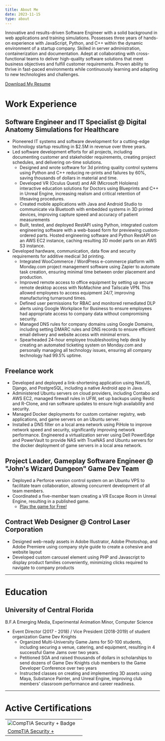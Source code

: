 ```yaml
---
title: About Me
date: 2023-11-15
type: about
---
```


Innovative and results-driven Software Engineer with a solid background in web applications and training simulations.
Possesses three years of hands-on experience with JavaScript, Python, and C++ within the dynamic environment of
a startup company. Skilled in server administration, containerization and documentation. Adept at collaborating with
cross-functional teams to deliver high-quality software solutions that meet business objectives and fulfill customer
requirements. Proven ability to thrive in fast-paced environments while continuously learning and adapting to new
technologies and challenges.

[Download My Resume](/Resume.pdf)

# Work Experience

## Software Engineer and IT Specialist @ Digital Anatomy Simulations for Healthcare

- Pioneered IT systems and software development for a cutting-edge technology startup resulting in $2.5M in revenue over three years.
- Led software development efforts for all projects, including documenting customer and stakeholder requirements, creating project schedules, and delivering on-time solutions.
   - Designed and wrote software for 3d printing quality control systems using Python and C++ reducing re-prints and failures by 60%, saving thousands of dollars in material and time.
   - Developed VR (Oculus Quest) and AR (Microsoft Hololens) interactive education solutions for Doctors using Blueprints and C++ in Unreal Engine,  increasing realism and critical retention of lifesaving procedures.
   - Created mobile applications with Java and Android Studio to communicate via Bluetooth with embedded systems  in 3D printed devices, improving capture  speed  and accuracy of  patient measurements
   - Built, tested, and deployed RestAPI using Python, integrated custom engineering software with a web-based form for previewing custom-ordered parts.  Hosted engineering software and Python RestAPI on an AWS EC2 instance, caching resulting 3D model parts on an AWS S3 instance.
- Developed hardware, communication, data flow and security requirements for additive medical 3d printing.
   - Integrated WooCommerce / WordPress e-commerce platform with Monday.com project management software using Zapier to automate task creation, ensuring minimal time between order placement and production.
   - Improved remote access to office equipment by setting up secure remote desktop access with NoMachine and Tailscale VPN. This allowed employees to access equipment 24/7, improving manufacturing turnaround times.
   - Defined user permissions for RBAC and monitored remediated DLP alerts using Google Workplace for Business to ensure employees had appropriate access to company data without compromising security.
   - Managed DNS rules for company domains using Google Domains, including setting DMARC rules and DNS records to ensure efficient email delivery and website access with minimal errors.
   - Spearheaded 24-hour employee troubleshooting help desk by creating an automated ticketing system on Monday.com and personally managing all technology issues, ensuring all company technology had 99.5% uptime.


## Freelance work
- Developed and deployed a link-shortening application using NextJS, Django, and PostgreSQL, including a native Android app in Java.
- Administered Ubuntu servers on cloud providers, including Contabo and AWS EC2, managed firewall rules in UFW, set up backups using Restic and R-Clone, and ran software updates to ensure high availability and security.
- Managed Docker deployments for custom container registry, web applications, and game servers on an Ubuntu server.
- Installed a DNS filter on a local area network using PiHole to improve network speed and security, significantly improving network performance.
Engineered a virtualization server using Dell PowerEdge and PowerVault to provide NAS with TrueNAS and Ubuntu servers for the docker deployment of game servers in a local area network.


## Project Leader, Gameplay Software Engineer @ "John's Wizard Dungeon" Game Dev Team
- Deployed a Perforce version control system on an Ubuntu VPS to facilitate team collaboration, allowing concurrent development of all team members.
- Coordinated a five-member team creating a VR Escape Room in Unreal Engine, resulting in a published game.
  - [Play the game for Free!](https://store.steampowered.com/app/1093750/Johns_Wizard_Dungeon/)


## Contract Web Designer @ Control Laser Corporation
- Designed web-ready assets in Adobe Illustrator, Adobe Photoshop, and Adobe Premiere using company style guide to create a cohesive and website layout
- Developed custom carousel element using PHP and Javascript to display product families conveniently, minimizing clicks required to navigate to company products

***

# Education

## University of Central Florida

B.F.A Emerging Media, Experimental Animation
Minor, Computer Science

- Event Director (2017 - 2018) / Vice President (2018-2019) of student organization Game Dev Knights
   - Organized Multi-University Game Jams for 50-100 students, including securing a venue, catering, and equipment, resulting in 4 successful Game Jams over two years.
   - Petitioned SGA and raised thousands of dollars in scholarships to send dozens of Game Dev Knights club members to the Game Developer Conference over two years
   - Instructed classes on creating and implementing 3D assets using Maya, Substance Painter, and Unreal Engine, improving club members' classroom performance and career readiness.

***

# Active Certifications

| | |
| --- | --- |
|![CompTIA Security + Badge](/CompTIASecurity+ce.png) ||
| [CompTIA Security +](https://www.credly.com/badges/56c00bc3-b816-4ea7-ab74-52370cd62189/linked_in_profile) ||
